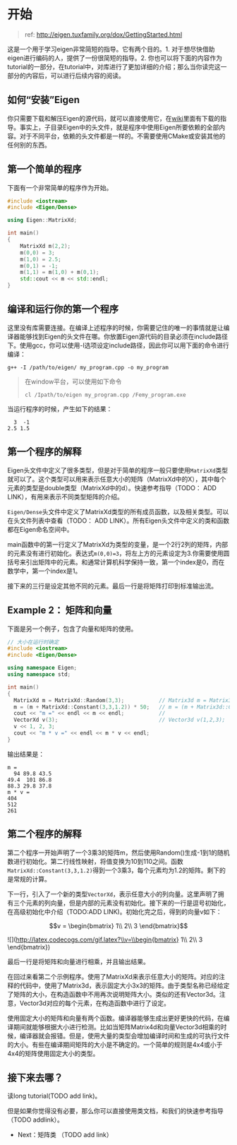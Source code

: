# 开始

> ref: http://eigen.tuxfamily.org/dox/GettingStarted.html

这是一个用于学习eigen非常简短的指导。它有两个目的。1. 对于想尽快借助eigen进行编码的人，提供了一份很简短的指导。2. 你也可以将下面的内容作为tutorial的一部分，在tutorial中，对库进行了更加详细的介绍；那么当你读完这一部分的内容后，可以进行后续内容的阅读。

## 如何“安装”Eigen

你只需要下载和解压Eigen的源代码，就可以直接使用它，在[wiki](http://eigen.tuxfamily.org/index.php?title=Main_Page#Download)里面有下载的指导。事实上，子目录Eigen中的头文件，就是程序中使用Eigen所要依赖的全部内容。对于不同平台，依赖的头文件都是一样的。不需要使用CMake或安装其他的任何别的东西。

## 第一个简单的程序

下面有一个非常简单的程序作为开始。

```c++
#include <iostream>
#include <Eigen/Dense>

using Eigen::MatrixXd;

int main()
{
    MatrixXd m(2,2);
    m(0,0) = 3;
    m(1,0) = 2.5;
    m(0,1) = -1;
    m(1,1) = m(1,0) + m(0,1);
    std::cout << m << std::endl;
}
```

## 编译和运行你的第一个程序

这里没有库需要连接。在编译上述程序的时候，你需要记住的唯一的事情就是让编译器能够找到Eigen的头文件在哪。你放置Eigen源代码的目录必须在include路径下。使用gcc，你可以使用-I选项设定include路径，因此你可以用下面的命令进行编译：

    g++ -I /path/to/eigen/ my_program.cpp -o my_program

> 在window平台，可以使用如下命令
> 
> `cl /Ipath/to/eigen my_program.cpp /Femy_program.exe`

当运行程序的时候，产生如下的结果：

```
  3  -1
2.5 1.5
```

## 第一个程序的解释

Eigen头文件中定义了很多类型，但是对于简单的程序一般只要使用`MatrixXd`类型就可以了。这个类型可以用来表示任意大小的矩阵（MatrixXd中的X），其中每个元素的类型是double类型（MatrixXd中的d）。快速参考指导（TODO： ADD LINK），有用来表示不同类型矩阵的介绍。

`Eigen/Dense`头文件中定义了MatrixXd类型的所有成员函数，以及相关类型。可以在头文件列表中查看（TODO： ADD LINK）。所有Eigen头文件中定义的类和函数都在Eigen命名空间中。

main函数中的第一行定义了MatrixXd为类型的变量，是一个2行2列的矩阵，内部的元素没有进行初始化。表达式`m(0,0)=3`，将左上方的元素设定为3.你需要使用圆括号来引出矩阵中的元素。和通常计算机科学保持一致，第一个index是0，而在数学中，第一个index是1。

接下来的三行是设定其他不同的元素。最后一行是将矩阵打印到标准输出流。

## Example 2： 矩阵和向量

下面是另一个例子，包含了向量和矩阵的使用。

```c++
// 大小在运行时确定
#include <iostream>
#include <Eigen/Dense>

using namespace Eigen;
using namespace std;

int main()
{
  MatrixXd m = MatrixXd::Random(3,3);           // Matrix3d m = Matrix3d::Random();
  m = (m + MatrixXd::Constant(3,3,1.2)) * 50;   // m = (m + Matrix3d::Constant(1.2)) * 50;
  cout << "m =" << endl << m << endl;           // 
  VectorXd v(3);                                // Vector3d v(1,2,3);
  v << 1, 2, 3;
  cout << "m * v =" << endl << m * v << endl;
}
```

输出结果是：

```
m =
  94 89.8 43.5
49.4  101 86.8
88.3 29.8 37.8
m * v =
404
512
261
```

## 第二个程序的解释

第二个程序一开始声明了一个3乘3的矩阵m，然后使用Random()生成-1到1的随机数进行初始化。第二行线性映射，将值变换为10到110之间。函数`MatrixXd::Constant(3,3,1.2)`得到一个3乘3，每个元素均为1.2的矩阵。剩下的是常规的计算。

下一行，引入了一个新的类型`VectorXd`，表示任意大小的列向量。这里声明了拥有三个元素的列向量，但是内部的元素没有初始化。接下来的一行是逗号初始化，在高级初始化中介绍（TODO:ADD LINK)。初始化完之后，得到的向量v如下：

```math
v = \begin{bmatrix}
1\\
2\\ 
3
\end{bmatrix}
```

![](http://latex.codecogs.com/gif.latex?\\v=\\begin{bmatrix} 1\\\\ 2\\\\ 3 \\end{bmatrix})

最后一行是将矩阵和向量进行相乘，并且输出结果。

在回过来看第二个示例程序。使用了MatrixXd来表示任意大小的矩阵。对应的注释的代码中，使用了Matrix3d，表示固定大小3x3的矩阵。由于类型名称已经给定了矩阵的大小，在构造函数中不用再次说明矩阵大小。类似的还有Vector3d。注意，Vector3d对应的每个元素，在构造函数中进行了设定。

使用固定大小的矩阵和向量有两个函数。编译器能够生成出更好更快的代码，在编译期间就能够根据大小进行检测。比如当矩阵Matrix4d和向量Vector3d相乘的时候，编译器就会报错。但是，使用大量的类型会增加编译时间和生成的可执行文件的大小。有些在编译期间矩阵的大小是不确定的。一个简单的规则是4x4或小于4x4的矩阵使用固定大小的类型。

## 接下来去哪？

读long tutorial(TODO add link)。

但是如果你觉得没有必要，那么你可以直接使用类文档，和我们的快速参考指导（TODO addlink）。

- Next：矩阵类 （TODO add link）
